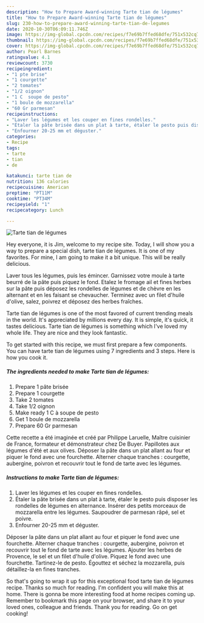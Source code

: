 ```yaml
---
description: "How to Prepare Award-winning Tarte tian de légumes"
title: "How to Prepare Award-winning Tarte tian de légumes"
slug: 230-how-to-prepare-award-winning-tarte-tian-de-legumes
date: 2020-10-30T06:09:11.746Z
image: https://img-global.cpcdn.com/recipes/f7e69b7ffed68dfe/751x532cq70/tarte-tian-de-legumes-photo-principale-de-la-recette.jpg
thumbnail: https://img-global.cpcdn.com/recipes/f7e69b7ffed68dfe/751x532cq70/tarte-tian-de-legumes-photo-principale-de-la-recette.jpg
cover: https://img-global.cpcdn.com/recipes/f7e69b7ffed68dfe/751x532cq70/tarte-tian-de-legumes-photo-principale-de-la-recette.jpg
author: Pearl Barnes
ratingvalue: 4.1
reviewcount: 3730
recipeingredient:
- "1 pte brise"
- "1 courgette"
- "2 tomates"
- "1/2 oignon"
- "1 C  soupe de pesto"
- "1 boule de mozzarella"
- "60 Gr parmesan"
recipeinstructions:
- "Laver les légumes et les couper en fines rondelles."
- "Étaler la pâte brisée dans un plat à tarte, étaler le pesto puis disposer les rondelles de légumes en alternance. Insérer des petits morceaux de mozzarella entre les légumes. Saupoudrer de parmesan râpé, sel et poivre."
- "Enfourner 20-25 mm et déguster."
categories:
- Recipe
tags:
- tarte
- tian
- de

katakunci: tarte tian de 
nutrition: 136 calories
recipecuisine: American
preptime: "PT11M"
cooktime: "PT34M"
recipeyield: "1"
recipecategory: Lunch

---
```



![Tarte tian de légumes](https://img-global.cpcdn.com/recipes/f7e69b7ffed68dfe/751x532cq70/tarte-tian-de-legumes-photo-principale-de-la-recette.jpg)

Hey everyone, it is Jim, welcome to my recipe site. Today, I will show you a way to prepare a special dish, tarte tian de légumes. It is one of my favorites. For mine, I am going to make it a bit unique. This will be really delicious.

Laver tous les légumes, puis les émincer. Garnissez votre moule à tarte beurré de la pâte puis piquez le fond. Etalez le fromage ail et fines herbes sur la pâte puis déposez les rondelles de légumes et de chèvre en les alternant et en les faisant se chevaucher. Terminez avec un filet d&#39;huile d&#39;olive, salez, poivrez et déposez des herbes fraîches.

Tarte tian de légumes is one of the most favored of current trending meals in the world. It's appreciated by millions every day. It is simple, it's quick, it tastes delicious. Tarte tian de légumes is something which I've loved my whole life. They are nice and they look fantastic.


To get started with this recipe, we must first prepare a few components. You can have tarte tian de légumes using 7 ingredients and 3 steps. Here is how you cook it.

<!--inarticleads1-->

##### The ingredients needed to make Tarte tian de légumes:

1. Prepare 1 pâte brisée
1. Prepare 1 courgette
1. Take 2 tomates
1. Take 1/2 oignon
1. Make ready 1 C à soupe de pesto
1. Get 1 boule de mozzarella
1. Prepare 60 Gr parmesan


Cette recette a été imaginée et créé par Philippe Laruelle, Maître cuisinier de France, formateur et démonstrateur chez De Buyer. Papillotes aux légumes d&#39;été et aux olives. Déposer la pâte dans un plat allant au four et piquer le fond avec une fourchette. Alterner chaque tranches : courgette, aubergine, poivron et recouvrir tout le fond de tarte avec les légumes. 

<!--inarticleads2-->

##### Instructions to make Tarte tian de légumes:

1. Laver les légumes et les couper en fines rondelles.
1. Étaler la pâte brisée dans un plat à tarte, étaler le pesto puis disposer les rondelles de légumes en alternance. Insérer des petits morceaux de mozzarella entre les légumes. Saupoudrer de parmesan râpé, sel et poivre.
1. Enfourner 20-25 mm et déguster.


Déposer la pâte dans un plat allant au four et piquer le fond avec une fourchette. Alterner chaque tranches : courgette, aubergine, poivron et recouvrir tout le fond de tarte avec les légumes. Ajouter les herbes de Provence, le sel et un filet d&#39;huile d&#39;olive. Piquez le fond avec une fourchette. Tartinez-le de pesto. Égouttez et séchez la mozzarella, puis détaillez-la en fines tranches. 

So that's going to wrap it up for this exceptional food tarte tian de légumes recipe. Thanks so much for reading. I'm confident you will make this at home. There is gonna be more interesting food at home recipes coming up. Remember to bookmark this page on your browser, and share it to your loved ones, colleague and friends. Thank you for reading. Go on get cooking!
